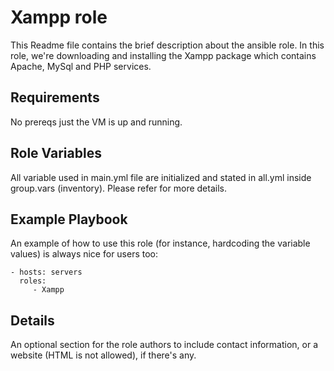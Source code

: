 Xampp role
=========

This Readme file contains the brief description about the ansible role.
In this role, we're downloading and installing the Xampp package which contains Apache, MySql and PHP services.

Requirements
------------

No prereqs just the VM is up and running.

Role Variables
--------------

All variable used in main.yml file are initialized and stated in all.yml inside group.vars (inventory). Please refer for more details.

Example Playbook
----------------

An example of how to use this role (for instance, hardcoding the variable values) is always nice for users too:

    - hosts: servers
      roles:
         - Xampp

Details
--------

An optional section for the role authors to include contact information, or a website (HTML is not allowed), if there's any.
